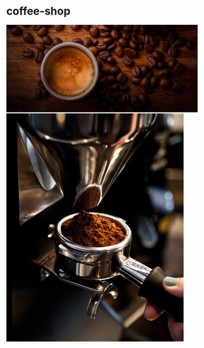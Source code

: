 # coffee-shop
<img src ="Images/background-coffee-bean.png">
<img src="Images/coffee-bean.jpg" height = "600">
